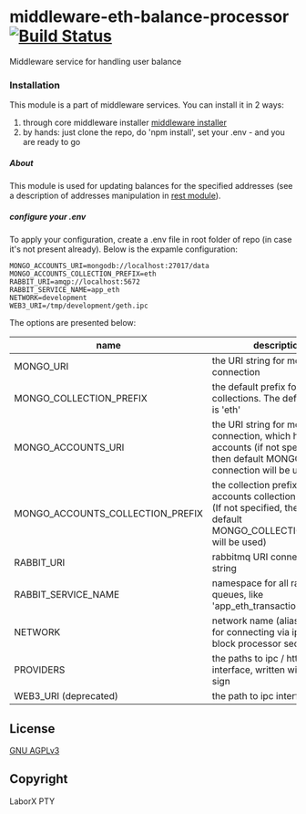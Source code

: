 # middleware-eth-balance-processor [![Build Status](https://travis-ci.org/ChronoBank/middleware-eth-balance-processor.svg?branch=master)](https://travis-ci.org/ChronoBank/middleware-eth-balance-processor)

Middleware service for handling user balance

### Installation

This module is a part of middleware services. You can install it in 2 ways:

1) through core middleware installer  [middleware installer](https://github.com/ChronoBank/middleware)
2) by hands: just clone the repo, do 'npm install', set your .env - and you are ready to go

##### About
This module is used for updating balances for the specified addresses (see a description of addresses manipulation in [rest module](https://github.com/ChronoBank/middleware-eth-rest)).

##### сonfigure your .env

To apply your configuration, create a .env file in root folder of repo (in case it's not present already).
Below is the expamle configuration:

```
MONGO_ACCOUNTS_URI=mongodb://localhost:27017/data
MONGO_ACCOUNTS_COLLECTION_PREFIX=eth
RABBIT_URI=amqp://localhost:5672
RABBIT_SERVICE_NAME=app_eth
NETWORK=development
WEB3_URI=/tmp/development/geth.ipc
```

The options are presented below:

| name | description|
| ------ | ------ |
| MONGO_URI   | the URI string for mongo connection
| MONGO_COLLECTION_PREFIX   | the default prefix for all mongo collections. The default value is 'eth'
| MONGO_ACCOUNTS_URI   | the URI string for mongo connection, which holds users accounts (if not specified, then default MONGO_URI connection will be used)
| MONGO_ACCOUNTS_COLLECTION_PREFIX   | the collection prefix for accounts collection in mongo (If not specified, then the default MONGO_COLLECTION_PREFIX will be used)
| RABBIT_URI   | rabbitmq URI connection string
| RABBIT_SERVICE_NAME   | namespace for all rabbitmq queues, like 'app_eth_transaction'
| NETWORK   | network name (alias)- is used for connecting via ipc (see block processor section)
| PROVIDERS   | the paths to ipc / http interface, written with comma sign
| WEB3_URI (deprecated)   | the path to ipc interface

License
----
 [GNU AGPLv3](LICENSE)

Copyright
----
LaborX PTY